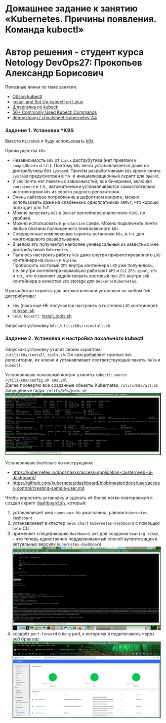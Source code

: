 # Домашнее задание к занятию «Kubernetes. Причины появления. Команда kubectl»
# Автор решения - студент курса Netology DevOps27: Прокопьев Александр Борисович

Полезные линки по теме занятия:
* [Обзор kubectl](https://kubernetes.io/ru/docs/reference/kubectl/overview/)
* [Install and Set Up kubectl on Linux](https://kubernetes.io/docs/tasks/tools/install-kubectl-linux/)
* [Шпаргалка по kubectl](https://kubernetes.io/ru/docs/reference/kubectl/cheatsheet/)
* [50+ Commonly Used Kubectl Commands](https://www.tecmint.com/kubectl-commands/)
* [dennyzhang / cheatsheet-kubernetes-A4](https://github.com/dennyzhang/cheatsheet-kubernetes-A4)

### Задание 1. Установка *K8S

Вместо `MicroK8S` я буду использовать [k0s](https://k0sproject.io/).  

Преимущества `k0s`:
* Независимость `k0s` от `Linux` диструбутива (нет привязки к `snapd`,`Ubuntu` и т.п.). Поэтому `k0s` легко устанавливается даже на дистрибутивы без `systemd`. Причём разработчиками `k0s` кроме юнита `systemd` предусмотрен в т.ч. и инициализационный скрипт для `OpenRC`.
* У `k0s` почти нет пакетных зависимостей, все бинарники, включая `containerd` и т.п., автоматически устанавливаются самостоятельно инстолятором `k0s` из своего родного репозитория.
* Очень лайтовое потребление в дефолтном конфиге, можно использовать даже на слабеньких одноплатниках `ARMv7`, что хорошо подходит для `IoT`.
* Можно запускать `k0s` в `Docker` контейнере аналогично `KinD`, но удобнее.
* Можно использовать в `production` среде. Можно подключить почти любые плагины полноценного тяжеловесного `K8s`.
* Совершенные комплексные скрипты установки `k0s`, в т.ч. для многонодового развёртывания.
* В целом это получается наиболее универсальный из известных мне дистрибутивов `Kubernetes`.
* Пытаюсь настроить работу `k0s` даже внутри привилегированного `LXD` контейнера на `Devuan` и `Alpine`.  
Пробросить хостовый `ZFS` внутрь контейнера `LXD` уже получилось, т.е. внутри контейнера нормально работают `API` и `CLI` `ZFS`: `zpool`, `zfs` и т.п., что позволяет задействовать хостовый пул `ZFS` внутри `LXD` контейнера в качестве `ZFS` storage для `Docker` и `Kubernetes`.

Я разработал скрипты для автоматической установки на любом `Deb` дистрибутиве:
* `k0s` (пока ещё НЕ получается настроить в гостевом `LXD` контейнере): [reinstall.sh](src/reinstall.sh) 
* `helm`, `kubectl`: [install_tools.sh](src/install_tools.sh)

Запускаю установку `k0s`: `/utils/k0s/reinstall.sh`  

### Задание 2. Установка и настройка локального kubectl

Запускаю установку утилит своим скриптом: `/utils/k0s/install_tools.sh`. Он сам добавляет нужные `deb` репозитории, их ключи и устанавливает соответствующие пакеты `helm` и `kubectl`.  

Устанавливаю локальный конфиг утилиты `kubectl`: `source /utils/k0s/config.sh k0s.yml`  
Далее проверяю все созданные объекты Kubernetes: `/utils/k0s/all.sh`  
Запущенные поды: `/utils/k0s/pods.sh`  
![](images/k0s_installed.jpg)

Устанавливаю `Dashboard` по инструкциям:
* https://kubernetes.io/docs/tasks/access-application-cluster/web-ui-dashboard/
* https://github.com/kubernetes/dashboard/blob/master/docs/user/access-control/creating-sample-user.md

Чтобы упростить установку и сделать её более легко повторяемой я создал скрипт [dashboard.sh](src/dashboard.sh), который:
1) устанавливает имя `namespace` по умолчанию, равное `kubernetes-dashboard`
2) устанавливает в кластер `helm chart` `kubernetes-dashboard` с помощью `helm` CLI
3) применяет спецификацию `dashboard.yml` для создания `bearing token`, - это теперь единственно поддерживаемый способ аутентифиции в актуальных версиях `kubernetes-dashboard`
![](images/dashboard_share.jpg)
5) создаёт `port-forward` в `Kong` pod, к которому я подключаюсь через веб браузер:
![](images/dashboard_ui.jpg)

